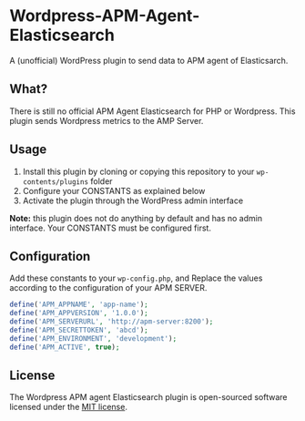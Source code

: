 # Wordpress-APM-Agent-Elasticsearch
A (unofficial) WordPress plugin to send data to APM agent of Elasticsarch.

## What?
There is still no official APM Agent Elasticsearch for PHP or Wordpress.
This plugin sends Wordpress metrics to the AMP Server.

## Usage

1. Install this plugin by cloning or copying this repository to your `wp-contents/plugins` folder
2. Configure your CONSTANTS as explained below
2. Activate the plugin through the WordPress admin interface

**Note:** this plugin does not do anything by default and has no admin interface. Your CONSTANTS must be configured first.

## Configuration
Add these constants to your `wp-config.php`, and Replace the values according to the configuration of your APM SERVER.

```php
define('APM_APPNAME', 'app-name');
define('APM_APPVERSION', '1.0.0');
define('APM_SERVERURL', 'http://apm-server:8200');
define('APM_SECRETTOKEN', 'abcd');
define('APM_ENVIRONMENT', 'development');
define('APM_ACTIVE', true);
```

## License
The Wordpress APM agent Elasticsearch plugin is open-sourced software licensed under the [MIT license](http://opensource.org/licenses/MIT).
